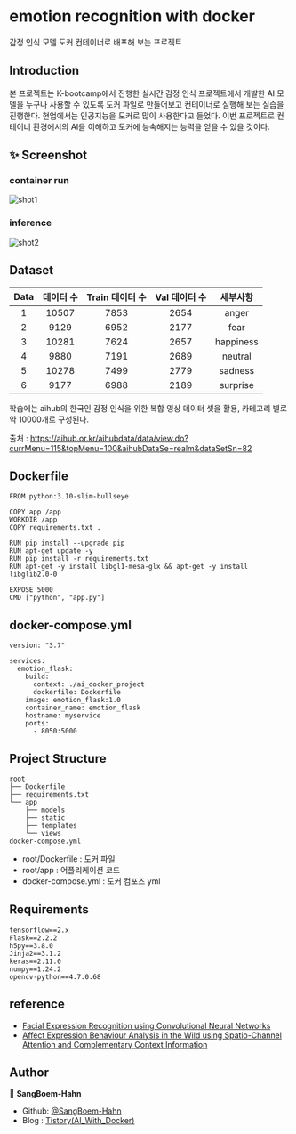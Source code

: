 # emotion recognition with docker
감정 인식 모델 도커 컨테이너로 배포해 보는 프로젝트

## Introduction
본 프로젝트는 K-bootcamp에서 진행한 실시간 감정 인식 프로젝트에서 개발한 AI 모델을 누구나 사용할 수 있도록 도커 파일로 만들어보고 컨테이너로 실행해 보는 실습을 진행한다. 현업에서는 인공지능을 도커로 많이 사용한다고 들었다. 이번 프로젝트로 컨테이너 환경에서의 AI을 이해하고 도커에 능숙해지는 능력을 얻을 수 있을 것이다.

## ✨ Screenshot

### container run
![shot1](https://github.com/SangBeom-Hahn/Mini_Project/blob/master/ai_docker_project/assests/shot1.PNG)

### inference
![shot2](https://github.com/SangBeom-Hahn/Mini_Project/blob/master/ai_docker_project/assests/shot2.PNG)

## Dataset

|Data|데이터 수|Train 데이터 수|Val 데이터 수|세부사항|
|:-:|:-:|:-:|:-:|:-:|
|1|10507|7853|2654|anger|
|2|9129|6952|2177|fear|
|3|10281|7624|2657|happiness|
|4|9880|7191|2689|neutral|
|5|10278|7499|2779|sadness|
|6|9177|6988|2189|surprise|

학습에는 aihub의 한국인 감정 인식을 위한 복합 영상 데이터 셋을 활용, 카테고리 별로 약 10000개로 구성된다.

출처 : https://aihub.or.kr/aihubdata/data/view.do?currMenu=115&topMenu=100&aihubDataSe=realm&dataSetSn=82

## Dockerfile
```
FROM python:3.10-slim-bullseye 

COPY app /app
WORKDIR /app
COPY requirements.txt .

RUN pip install --upgrade pip
RUN apt-get update -y
RUN pip install -r requirements.txt
RUN apt-get -y install libgl1-mesa-glx && apt-get -y install libglib2.0-0

EXPOSE 5000
CMD ["python", "app.py"]
```

## docker-compose.yml
```
version: "3.7"

services:
  emotion_flask:
    build:
      context: ./ai_docker_project
      dockerfile: Dockerfile
    image: emotion_flask:1.0
    container_name: emotion_flask
    hostname: myservice
    ports:
      - 8050:5000
```

## Project Structure
```
root
├── Dockerfile
├── requirements.txt
└── app
    ├── models
    ├── static
    ├── templates
    └── views
docker-compose.yml
```

- root/Dockerfile : 도커 파일
- root/app : 어플리케이션 코드
- docker-compose.yml : 도커 컴포즈 yml

## Requirements
```
tensorflow==2.x
Flask==2.2.2
h5py==3.8.0
Jinja2==3.1.2
keras==2.11.0
numpy==1.24.2
opencv-python==4.7.0.68
```

## reference
- [Facial Expression Recognition using Convolutional Neural Networks](https://arxiv.org/abs/1612.02903)
- [Affect Expression Behaviour Analysis in the Wild using Spatio-Channel Attention and Complementary Context Information](https://arxiv.org/pdf/2009.14440v2.pdf)

## Author

👤 **SangBoem-Hahn**

- Github: [@SangBoem-Hahn](https://github.com/SangBeom-Hahn)
- Blog : [Tistory(AI_With_Docker)](https://hsb422.tistory.com/entry/%E3%85%81%EB%8F%84%EC%BB%A4-PART%EC%9D%B8%EA%B3%B5%EC%A7%80%EB%8A%A5-%EB%8F%84%EC%BB%A4-%ED%99%9C%EC%9A%A9SW-bootcamp)
